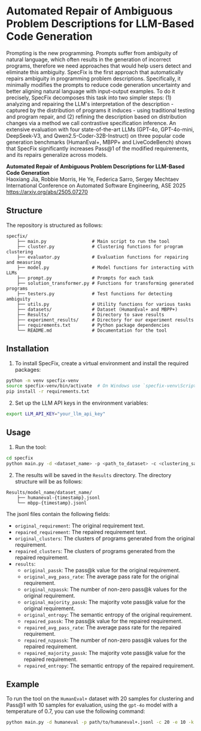 # Automated Repair of Ambiguous Problem Descriptions for LLM-Based Code Generation

Prompting is the new programming. Prompts suffer from ambiguity of natural language, which often results in the generation of incorrect programs, therefore we need approaches that would help users detect and eliminate this ambiguity. SpecFix is the first approach that automatically repairs ambiguity in programming problem descriptions. Specifically, it minimally modifies the prompts to reduce code generation uncertainty and better aligning natural language with input-output examples. To do it precisely, SpecFix decomposes this task into two simpler steps: (1) analyzing and repairing the LLM's interpretation of the description - captured by the distribution of programs it induces - using traditional testing and program repair, and (2) refining the description based on distribution changes via a method we call contrastive specification inference. An extensive evaluation with four state-of-the-art LLMs (GPT-4o, GPT-4o-mini, DeepSeek-V3, and Qwen2.5-Coder-32B-Instruct) on three popular code generation benchmarks (HumanEval+, MBPP+ and LiveCodeBench) shows that SpecFix significantly increases Pass@1 of the modified requirements, and its repairs generalize across models.

**Automated Repair of Ambiguous Problem Descriptions for LLM-Based Code Generation**<br>
Haoxiang Jia, Robbie Morris, He Ye, Federica Sarro, Sergey Mechtaev<br>
International Conference on Automated Software Engineering, ASE 2025<br>
https://arxiv.org/abs/2505.07270

## Structure
The repository is structured as follows:
```
specfix/
    ├── main.py                 # Main script to run the tool
    ├── cluster.py              # Clustering functions for program clustering
    ├── evaluator.py            # Evaluation functions for repairing and measuring 
    ├── model.py                # Model functions for interacting with LLMs
    ├── prompt.py               # Prompts for each task
    ├── solution_transformer.py # Functions for transforming generated programs
    ├── testers.py              # Test functions for detecting ambiguity
    ├── utils.py                # Utility functions for various tasks
    ├── datasets/               # Dataset (HumanEval+ and MBPP+)
    ├── Results/                # Directory to save results
    ├── experiment_results/     # Directory for our experiment results
    ├── requirements.txt        # Python package dependencies
    └── README.md               # Documentation for the tool
```

## Installation
1. To install SpecFix, create a virtual environment and install the required packages:

```bash
python -m venv specfix-venv
source specfix-venv/bin/activate  # On Windows use `specfix-venv\Scripts\activate`
pip install -r requirements.txt
```

2. Set up the LLM API keys in the environment variables:
```bash
export LLM_API_KEY="your_llm_api_key"
```

## Usage
1. Run the tool:
```bash
cd specfix
python main.py -d <dataset_name> -p <path_to_dataset> -c <clustering_sample_size> -e <evaluation_sample_size> -k <pass@k_value> -m <model_name> -t <temperature>
```

2. The results will be saved in the `Results` directory. The directory structure will be as follows:
```
Results/model_name/dataset_name/
    ├── humaneval-{timestamp}.jsonl
    └── mbpp-{timestamp}.jsonl
```
The jsonl files contain the following fields:
- `original_requirement`: The original requirement text.
- `repaired_requirement`: The repaired requirement text.
- `original_clusters`: The clusters of programs generated from the original requirement.
- `repaired_clusters`: The clusters of programs generated from the repaired requirement.
- `results`: 
  - `original_passk`: The pass@k value for the original requirement.
  - `original_avg_pass_rate`: The average pass rate for the original requirement.
  - `original_nzpassk`: The number of non-zero pass@k values for the original requirement.
  - `original_majority_passk`: The majority vote pass@k value for the original requirement.
  - `original_entropy`: The semantic entropy of the original requirement.
  - `repaired_passk`: The pass@k value for the repaired requirement.
  - `repaired_avg_pass_rate`: The average pass rate for the repaired requirement.
  - `repaired_nzpassk`: The number of non-zero pass@k values for the repaired requirement.
  - `repaired_majority_passk`: The majority vote pass@k value for the repaired requirement.
  - `repaired_entropy`: The semantic entropy of the repaired requirement.

## Example
To run the tool on the `HumanEval+` dataset with 20 samples for clustering and Pass@1 with 10 samples for evaluation, using the `gpt-4o` model with a temperature of 0.7, you can use the following command:

```bash
python main.py -d humaneval -p path/to/humaneval+.jsonl -c 20 -e 10 -k 1 -m gpt-4o -t 0.7
```
